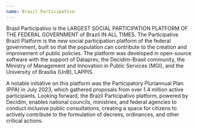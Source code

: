 ```yaml
---
name: Brasil Participativo
---
```

Brasil Participativo is the LARGEST SOCIAL PARTICIPATION PLATFORM OF THE FEDERAL GOVERNMENT of Brazil IN ALL TIMES. The Participative Brazil Platform is the new social participation platform of the federal government, built so that the population can contribute to the creation and improvement of public policies. The platform was developed in open-source software with the support of Dataprev, the Decidim-Brasil community, the Ministry of Management and Innovation in Public Services (MGI), and the University of Brasília (UnB), LAPPIS.

A notable initiative on this platform was the Participatory Pluriannual Plan (PPA) in July 2023, which gathered proposals from over 1.4 million active participants. Looking forward, the Brazil Participativo platform, powered by Decidim, enables national councils, ministries, and federal agencies to conduct inclusive public consultations, creating a space for citizens to actively contribute to the formulation of decrees, ordinances, and other critical actions.